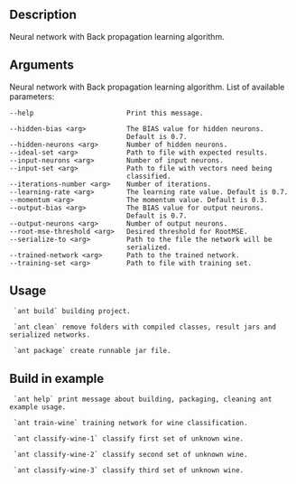 ## Description
Neural network with Back propagation learning algorithm.

## Arguments
Neural network with Back propagation learning algorithm.
List of available parameters:
    
    --help                       Print this message.
    
    --hidden-bias <arg>          The BIAS value for hidden neurons.
                                 Default is 0.7.
    --hidden-neurons <arg>       Number of hidden neurons.
    --ideal-set <arg>            Path to file with expected results.
    --input-neurons <arg>        Number of input neurons.
    --input-set <arg>            Path to file with vectors need being
                                 classified.
    --iterations-number <arg>    Number of iterations.
    --learning-rate <arg>        The learning rate value. Default is 0.7.
    --momentum <arg>             The momentum value. Default is 0.3.
    --output-bias <arg>          The BIAS value for output neurons.
                                 Default is 0.7.
    --output-neurons <arg>       Number of output neurons.
    --root-mse-threshold <arg>   Desired threshold for RootMSE.
    --serialize-to <arg>         Path to the file the network will be
                                 serialized.
    --trained-network <arg>      Path to the trained network.
    --training-set <arg>         Path to file with training set.
    
## Usage
     `ant build` building project.
     
     `ant clean` remove folders with compiled classes, result jars and serialized networks.
     
     `ant package` create runnable jar file.
    
## Build in example
 
     `ant help` print message about building, packaging, cleaning ant example usage.
 
     `ant train-wine` training network for wine classification.
 
     `ant classify-wine-1` classify first set of unknown wine.
 
     `ant classify-wine-2` classify second set of unknown wine.
 
     `ant classify-wine-3` classify third set of unknown wine.
 

